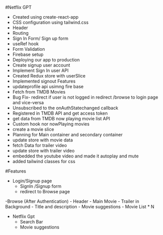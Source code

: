 #Netflix GPT

- Created using create-react-app
- CSS configuration using tailwind.css 
- Header
- Routing
- Sign In Form/ Sign up form
- useRef hook 
- Form Validation
- Firebase setup
- Deploying our app to production
- Create signup user account 
- Implement Sign In user API
- Created Redux store with userSlice
- Implemented signout Features
- updateprofile api usimng fire base
- Fetch from TMDB Movies
- Bug Fix- redirect if user is not logged in redirect /browse to login page and vice-versa
- Unsubscribed to the onAuthStatechanged callback
- Registered in TMDB API and get access token
- get data from TMDB now playing movie list API
- Custom hook nor nowPlaying movies
- create a movie slice
- Planning for Main container and secondary container
- update store with movie data
- fetch Data for trailer video
- update store with trailer video 
- embedded the youtube video and made it autoplay and mute
- added tailwind classes for css


#Features

- Login/Signup page
    - SignIn /Signup form
    - redirect to Browse page

-Browse (After Authentication)
    - Header
    - Main Movie
        - Trailer in Background
        - Title and description
        - Movie suggestions
            - Movie List * N
            
- Netflix Gpt
    - Search Bar 
    - Movie suggestions 